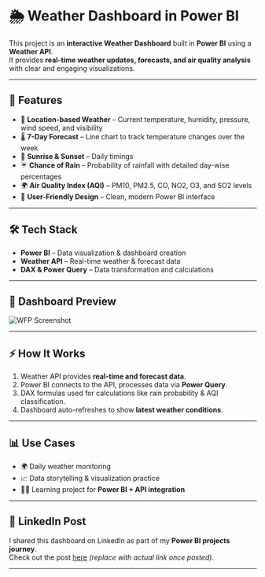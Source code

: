 # 🌦️ Weather Dashboard in Power BI   


This project is an **interactive Weather Dashboard** built in **Power BI** using a **Weather API**.  
It provides **real-time weather updates, forecasts, and air quality analysis** with clear and engaging visualizations.  

---

## 🚀 Features  

- 📍 **Location-based Weather** – Current temperature, humidity, pressure, wind speed, and visibility  
- 🌡️ **7-Day Forecast** – Line chart to track temperature changes over the week  
- 🌅 **Sunrise & Sunset** – Daily timings  
- ☔ **Chance of Rain** – Probability of rainfall with detailed day-wise percentages  
- 🌍 **Air Quality Index (AQI)** – PM10, PM2.5, CO, NO2, O3, and SO2 levels  
- 🔎 **User-Friendly Design** – Clean, modern Power BI interface  

---

## 🛠️ Tech Stack  

- **Power BI** – Data visualization & dashboard creation  
- **Weather API** – Real-time weather & forecast data  
- **DAX & Power Query** – Data transformation and calculations  

---

## 📸 Dashboard Preview  

![WFP Screenshot](sc.png)  

---

## ⚡ How It Works  

1. Weather API provides **real-time and forecast data**.  
2. Power BI connects to the API, processes data via **Power Query**.  
3. DAX formulas used for calculations like rain probability & AQI classification.  
4. Dashboard auto-refreshes to show **latest weather conditions**.  

---

## 📊 Use Cases  

- 🌍 Daily weather monitoring  
- 📈 Data storytelling & visualization practice  
- 🧑‍💻 Learning project for **Power BI + API integration**  

---

## 🔗 LinkedIn Post  

I shared this dashboard on LinkedIn as part of my **Power BI projects journey**.  
Check out the post [here]() *(replace with actual link once posted).*  

---




